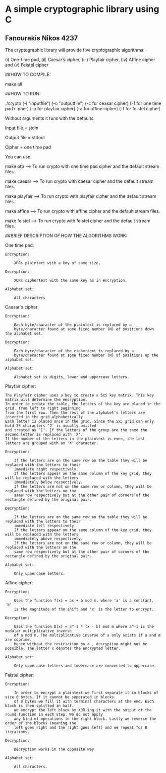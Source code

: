# A simple cryptographic library using C
## Fanourakis Nikos 4237

The cryptographic library will provide five cryptographic algorithms: 

(i) One-time pad, (ii) Caesar’s cipher, (iii) Playfair cipher,
(iv) Affine cipher and (v) Feistel cipher

##HOW TO COMPILE:

make all

##HOW TO RUN:

./crypto (-i "inputfile") (-o "outputfile") (-c for ceasar cipher) (-1 for one time pad cipher)
(-p for playfair cipher) (-a for affine cipher) (-f for feistel cipher)

Without arguments it runs with the defaults:

Input file = stdin

Output file = stdout

Cipher = one time pad

You can use:

make otp --> To run crypto with one time pad cipher and the default stream files.

make caesar --> To run crypto with caesar cipher and the default stream files.

make playfair --> To run crypto with playfair cipher and the default stream files.

make affine --> To run crypto with affine cipher and the default stream files.

make feistel --> To run crypto with feistel cipher and the default stream files.

##BRIEF DESCRIPTION OF HOW THE ALGORITHMS WORK:

One time pad:

    Encryption:

        XORs plaintext with a key of same size.

    Decryption:

        XORs ciphertext with the same key as in encryption.

    Alphabet set:

        All characters

Caesar's cipher:

    Encryption:

        Each byte/character of the plaintext is replaced by a
        byte/character found at some fixed number (N) of positions down the alphabet set.

    Decryption:

        Each byte/character of the ciphertext is replaced by a
        byte/character found at some fixed number (N) of positions up the alphabet set.

    Alphabet set:

        Alphabet set is digits, lower and uppercase letters.

Playfair cipher:

    The Playfair cipher uses a key to create a 5x5 key matrix. This key matrix will determine the encryption.
    In order to create the table, the letters of the key are placed in the grid, from left to right beginning
    from the first row. Then the rest of the alphabet's letters are inserted in the grid alphabetically.
    Each letter is placed once in the grid. Since the 5x5 grid can only hold 25 characters 'J' is usually omitted 
    and treated as 'I'. If the letters of the group are the same the second letter is replaced with 'X'.
    If the number of the letters in the plaintext is even, the last letters are grouped with an 'X' character.
    
    Encryption:

        If the letters are on the same row on the table they will be replaced with the letters to their
        immediate right respectively.
        If the letters appear on the same column of the key grid, they will be replaced with the letters
        immediately below respectively.
        If the letters are not on the same row or column, they will be replaced with the letters on the
        same row respectively but at the other pair of corners of the rectangle defined by the original pair.

    Decryption:

        If the letters are on the same row on the table they will be replaced with the letters to their
        immediate left respectively.
        If the letters appear on the same column of the key grid, they will be replaced with the letters
        immediately above respectively.
        If the letters are not on the same row or column, they will be replaced with the letters on the
        same row respectively but at the other pair of corners of the rectangle defined by the original pair.

    Alphabet set:

        Only uppercase letters.

Affine cipher:

    Encryption:

        Uses the function f(x) = ax + b mod m, where 'a' is a constant, 'b'
        is the magnitude of the shift and 'x' is the letter to encrypt.

    Decryption:

        Uses the function D(x) = a^-1 * (x - b) mod m where a^-1 is the modular multiplicative inverse
        of a mod m. The multiplicative inverse of a only exists if a and m are coprime.
        Hence without the restriction on a , decryption might not be possible. The letter x denotes the encrypted letter.

    Alphabet set:

        Only uppercase letters and lowercase are converted to uppercase.

Feistel cipher:

    Encryption:

        In order to encrypt a plaintext we first separate it in blocks of size 8 bytes. If it cannot be seperated in blocks
        of 8 bytes we fill it with terminal characters at the end. Each block is then splitted in half.
        We encrypt the left block by XOR-ing it with the output of the round function in each step. We do not apply
        any kind of operations in the right block. Lastly we reverse the order of the blocks (meaning the
        left goes right and the right goes left) and we repeat for 8 iterations.

    Decryption:

        Decryption works in the opposite way.

    Alphabet set:

        All characters.
